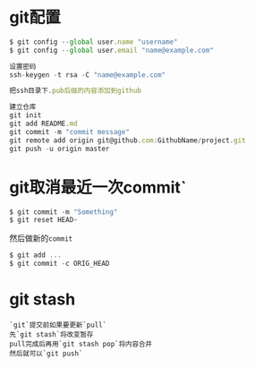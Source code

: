 # git配置
```javascript
$ git config --global user.name "username"
$ git config --global user.email "name@example.com"

设置密码
ssh-keygen -t rsa -C "name@example.com"

把ssh目录下.pub后缀的内容添加到github

建立仓库
git init
git add README.md
git commit -m "commit message"
git remote add origin git@github.com:GithubName/project.git
git push -u origin master
```
# git取消最近一次commit`

```javascript
$ git commit -m "Something"            
$ git reset HEAD~                                          
```

然后做新的`commit`

```javascript
$ git add ...                                              
$ git commit -c ORIG_HEAD 
```
# git stash
	`git`提交前如果要更新`pull`
	先`git stash`将改变暂存
	pull完成后再用`git stash pop`将内容合并
	然后就可以`git push`

